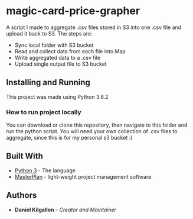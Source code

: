 #  magic-card-price-grapher

A script I made to aggregate .csv files stored in S3 into one .csv file and upload it back to S3. The steps are:
* Sync local folder with S3 bucket
* Read and collect data from each file into Map
* Write aggregated data to a .csv file
* Upload single output file to S3 bucket

## Installing and Running

This project was made using Python 3.8.2

### How to run project locally

You can download or clone this repository, then navigate to this folder and run the python script. You will need your own collection of .csv files to aggregate, since this is for my personal s3 bucket :)

## Built With

* [Python 3](https://www.python.org/) - The language
* [MasterPlan](https://solarlune.itch.io/masterplan) - light-weight project management software

## Authors

* **Daniel Kilgallon** - *Creator and Maintainer*